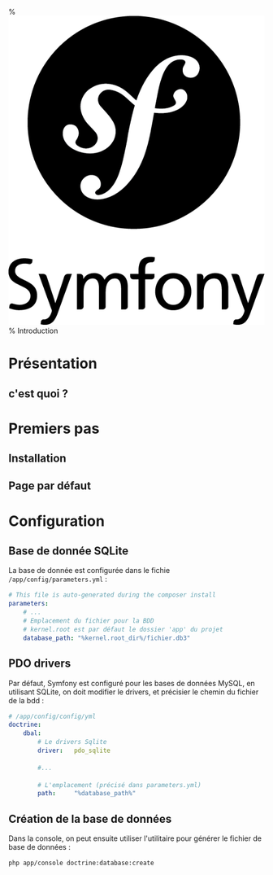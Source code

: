 % ![Symfony](../images/symfony.png)
% Introduction

# Présentation

## c'est quoi ?


# Premiers pas

## Installation

## Page par défaut

# Configuration

## Base de donnée SQLite

La base de donnée est configurée dans le fichie `/app/config/parameters.yml` : 

```yaml
# This file is auto-generated during the composer install
parameters:
    # ...
    # Emplacement du fichier pour la BDD
    # kernel.root est par défaut le dossier 'app' du projet
    database_path: "%kernel.root_dir%/fichier.db3"
```

## PDO drivers

Par défaut, Symfony est configuré pour les bases de données MySQL, en utilisant SQLite, on doit modifier le drivers, et précisier le chemin du fichier de la bdd :

```yaml
# /app/config/config/yml
doctrine:
    dbal:
        # Le drivers Sqlite
        driver:   pdo_sqlite 
        
        #...

        # L'emplacement (précisé dans parameters.yml)
        path:     "%database_path%" 

```

## Création de la base de données

Dans la console, on peut ensuite utiliser l'utilitaire pour générer le fichier de base de données : 

```bash
php app/console doctrine:database:create
```

